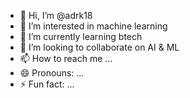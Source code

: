 - 👋 Hi, I’m @adrk18
- 👀 I’m interested in machine learning
- 🌱 I’m currently learning btech
- 💞️ I’m looking to collaborate on AI & ML
- 📫 How to reach me ...
- 😄 Pronouns: ...
- ⚡ Fun fact: ...

<!---
adrk18/adrk18 is a ✨ special ✨ repository because its `README.md` (this file) appears on your GitHub profile.
You can click the Preview link to take a look at your changes.
--->
